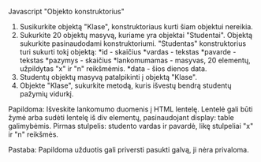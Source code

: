 Javascript "Objekto konstruktorius"


1. Susikurkite objektą "Klase", konstruktoriaus kurti šiam objektui nereikia.
2. Sukurkite 20 objektų masyvą, kuriame yra objektai "Studentai". Objektą sukurkite pasinaudodami konstruktoriumi.
"Studentas" konstruktorius turi sukurti tokį objektą:
*id - skaičius
*vardas - tekstas
*pavarde - tekstas
*pazymys - skaičius
*lankomumamas - masyvas, 20 elementų, užpildytas "x" ir "n" reikšmėmis.
*data - šios dienos data.
3. Studentų objektų masyvą patalpikinti į objektą "Klase".
4. Objekte "Klase", sukurkite metodą, kuris išvestų bendrą studentų pažymių vidurkį.

 

Papildoma:
Išveskite lankomumo duomenis į HTML lentelę. Lentelė gali būti <table> žymė arba sudėti lentelę iš div elementų, pasinaudojant display: table galimybėmis. Pirmas stulpelis: studento vardas ir pavardė, likę stulpeliai "x" ir "n" reikšmės.
 
Pastaba: Papildoma užduotis gali priversti pasukti galvą, ji nėra privaloma.